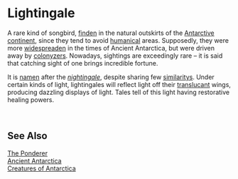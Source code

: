 # Lightingale

A rare kind of songbird, [finden](... 'found') in the natural outskirts of the [Antarctive continent](...), since they tend to avoid [humanical](... '‘human-occupied’') areas. Supposedly, they were more [widespreaden](... 'widespread') in the times of Ancient Antarctica, but were driven away by [colonyzers](... 'colonisers'). Nowadays, sightings are exceedingly rare – it is said that catching sight of one brings incredible fortune.

It is [namen](... 'named') after the [*nightingale*](...), despite sharing few [similaritys](... 'similarities'). Under certain kinds of light, lightingales will reflect light off their [translucant](... 'translucent') wings, producing dazzling displays of light. Tales tell of this light having restorative healing powers.


<br>


## See Also

[The Ponderer](The%20Ponderer.md)  
[Ancient Antarctica](...)  
[Creatures of Antarctica](...)  
